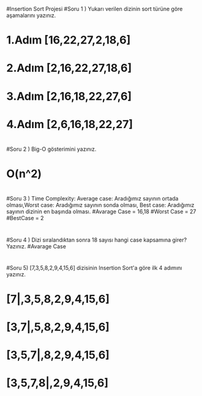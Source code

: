 #Insertion Sort Projesi
#Soru 1 ) Yukarı verilen dizinin sort türüne göre aşamalarını yazınız.
#  1.Adım [16,22,27,2,18,6]
#  2.Adım [2,16,22,27,18,6]
#  3.Adım [2,16,18,22,27,6]
#  4.Adım [2,6,16,18,22,27]
#
#Soru 2 ) Big-O gösterimini yazınız.
# O(n^2)
#
#
#Soru 3 ) Time Complexity: Average case: Aradığımız sayının ortada olması,Worst case: Aradığımız sayının sonda olması, Best case: Aradığımız sayının dizinin en başında olması.
#Avarage Case = 16,18
#Worst Case = 27
#BestCase = 2
#
#Soru 4 ) Dizi sıralandıktan sonra 18 sayısı hangi case kapsamına girer? Yazınız.
#Avarage Case
#
#
#Soru 5) [7,3,5,8,2,9,4,15,6] dizisinin Insertion Sort'a göre ilk 4 adımını yazınız.
# [7|,3,5,8,2,9,4,15,6]
# [3,7|,5,8,2,9,4,15,6]
# [3,5,7|,8,2,9,4,15,6]
# [3,5,7,8|,2,9,4,15,6]

